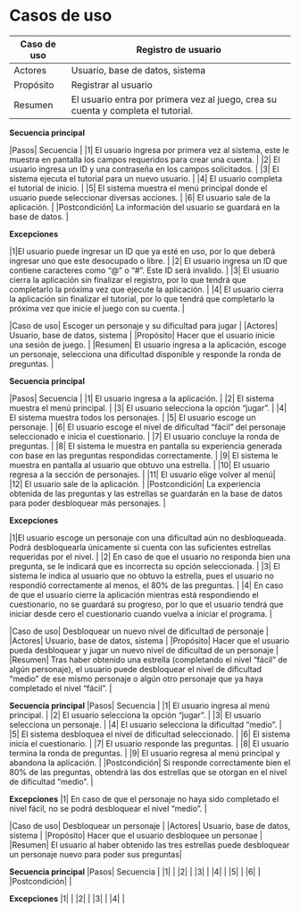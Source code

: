 # Casos de uso

|Caso de uso| Registro de usuario |
|---|---|
|Actores| Usuario, base de datos, sistema |
|Propósito| Registrar al usuario |
|Resumen| El usuario entra por primera vez al juego, crea su cuenta y completa el tutorial. |

**Secuencia principal**

|Pasos| Secuencia |
|1| El usuario ingresa por primera vez al sistema, este le muestra en pantalla los campos requeridos para crear una cuenta. |
|2| El usuario ingresa un ID y una contraseña en los campos solicitados. |
|3| El sistema ejecuta el tutorial para un nuevo usuario. |
|4| El usuario completa el tutorial de inicio. |
|5| El sistema muestra el menú principal donde el usuario puede seleccionar diversas acciones. |
|6| El usuario sale de la aplicación. |
|Postcondición| La información del usuario se guardará en la base de datos. | 

**Excepciones**

|1|El usuario puede ingresar un ID que ya esté en uso, por lo que deberá ingresar uno que este desocupado o libre.  |
|2| El usuario ingresa un ID que contiene caracteres como “@” o “#”. Este ID será invalido. |
|3| El usuario cierra la aplicación sin finalizar el registro, por lo que tendrá que completarlo la próxima vez que ejecute la aplicación. |
|4| El usuario cierra la aplicación sin finalizar el tutorial, por lo que tendrá que completarlo la próxima vez que inicie el juego con su cuenta. |


|Caso de uso| Escoger un personaje y su dificultad para jugar |
|Actores| Usuario, base de datos, sistema |
|Propósito| Hacer que el usuario inicie una sesión de juego. |
|Resumen| El usuario ingresa a la aplicación, escoge un personaje, selecciona una dificultad disponible y responde la ronda de preguntas. |

**Secuencia principal**

|Pasos| Secuencia |
|1| El usuario ingresa a la aplicación. |
|2| El sistema muestra el menú principal. |
|3| El usuario selecciona la opción “jugar”. |
|4| El sistema muestra todos los personajes. |
|5| El usuario escoge un personaje. |
|6| El usuario escoge el nivel de dificultad “fácil” del personaje seleccionado e inicia el cuestionario. |
|7| El usuario concluye la ronda de preguntas. |
|8| El sistema le muestra en pantalla su experiencia generada con base en las preguntas respondidas correctamente. |
|9| El sistema le muestra en pantalla al usuario que obtuvo una estrella. |
|10| El usuario regresa a la sección de personajes. |
|11| El usuario elige volver al menú|
|12| El usuario sale de la aplicación. |
|Postcondición| La experiencia obtenida de las preguntas y las estrellas se guardarán en la base de datos para poder desbloquear más personajes. | 

**Excepciones**

|1|El usuario escoge un personaje con una dificultad aún no desbloqueada. Podrá desbloquearla únicamente si cuenta con las suficientes estrellas requeridas por el nivel.  |
|2| En caso de que el usuario no responda bien una pregunta, se le indicará que es incorrecta su opción seleccionada. |
|3| El sistema le indica al usuario que no obtuvo la estrella, pues el usuario no respondió correctamente al menos, el 80% de las preguntas. |
|4| En caso de que el usuario cierre la aplicación mientras está respondiendo el cuestionario, no se guardará su progreso, por lo que el usuario tendrá que iniciar desde cero el cuestionario cuando vuelva a iniciar el programa.  |


|Caso de uso| Desbloquear un nuevo nivel de dificultad de personaje |
|Actores| Usuario, base de datos, sistema |
|Propósito| Hacer que el usuario pueda desbloquear y jugar un nuevo nivel de dificultad de un personaje |
|Resumen| Tras haber obtenido una estrella (completando el nivel “fácil” de algún personaje), el usuario puede desbloquear el nivel de dificultad “medio” de ese mismo personaje o algún otro personaje que ya haya completado el nivel “fácil”. |

**Secuencia principal**
|Pasos| Secuencia |
|1| El usuario ingresa al menú principal. |
|2| El usuario selecciona la opción “jugar”. |
|3| El usuario selecciona un personaje. |
|4| El usuario selecciona la dificultad “medio”. |
|5| El sistema desbloquea el nivel de dificultad seleccionado. |
|6| El sistema inicia el cuestionario. |
|7| El usuario responde las preguntas. |
|8| El usuario termina la ronda de preguntas. |
|9| El usuario regresa al menú principal y abandona la aplicación. |
|Postcondición| Si responde correctamente bien el 80% de las preguntas, obtendrá las dos estrellas que se otorgan en el nivel de dificultad “medio”. | 

**Excepciones**
|1| En caso de que el personaje no haya sido completado el nivel fácil, no se podrá desbloquear el nivel “medio”. |


|Caso de uso| Desbloquear un personaje |
|Actores| Usuario, base de datos, sistema |
|Propósito| Hacer que el usuario desbloquee un personae |
|Resumen| El usuario al haber obtenido las tres estrellas puede desbloquear un personaje nuevo para poder sus preguntas|

**Secuencia principal**
|Pasos| Secuencia |
|1| |
|2| |
|3| |
|4| |
|5| |
|6| |
|Postcondición| | 

**Excepciones**
|1| |
|2| |
|3| |
|4| |

